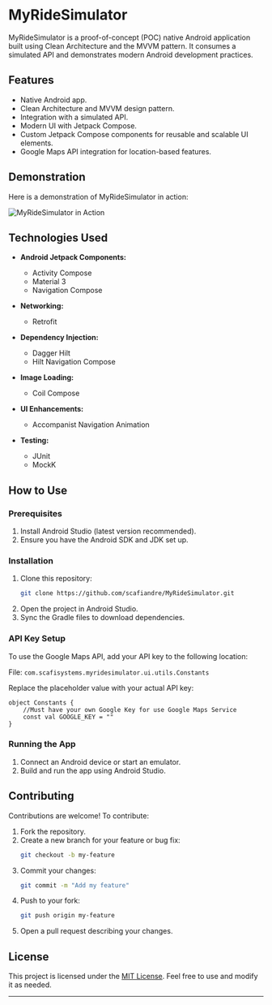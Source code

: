# MyRideSimulator

MyRideSimulator is a proof-of-concept (POC) native Android application built using Clean Architecture and the MVVM pattern. It consumes a simulated API and demonstrates modern Android development practices.

## Features

- Native Android app.
- Clean Architecture and MVVM design pattern.
- Integration with a simulated API.
- Modern UI with Jetpack Compose.
- Custom Jetpack Compose components for reusable and scalable UI elements.
- Google Maps API integration for location-based features.

## Demonstration

Here is a demonstration of MyRideSimulator in action:

![MyRideSimulator in Action](MYRIDESIMULATOR.gif)

## Technologies Used

- **Android Jetpack Components:**
  - Activity Compose
  - Material 3
  - Navigation Compose

- **Networking:**
  - Retrofit

- **Dependency Injection:**
  - Dagger Hilt
  - Hilt Navigation Compose

- **Image Loading:**
  - Coil Compose

- **UI Enhancements:**
  - Accompanist Navigation Animation

- **Testing:**
  - JUnit
  - MockK

## How to Use

### Prerequisites

1. Install Android Studio (latest version recommended).
2. Ensure you have the Android SDK and JDK set up.

### Installation

1. Clone this repository:
   ```bash
   git clone https://github.com/scafiandre/MyRideSimulator.git
   ```
2. Open the project in Android Studio.
3. Sync the Gradle files to download dependencies.

### API Key Setup

To use the Google Maps API, add your API key to the following location:

File: `com.scafisystems.myridesimulator.ui.utils.Constants`

Replace the placeholder value with your actual API key:
```
object Constants {
    //Must have your own Google Key for use Google Maps Service
    const val GOOGLE_KEY = ""
}
```

### Running the App

1. Connect an Android device or start an emulator.
2. Build and run the app using Android Studio.

## Contributing

Contributions are welcome! To contribute:

1. Fork the repository.
2. Create a new branch for your feature or bug fix:
   ```bash
   git checkout -b my-feature
   ```
3. Commit your changes:
   ```bash
   git commit -m "Add my feature"
   ```
4. Push to your fork:
   ```bash
   git push origin my-feature
   ```
5. Open a pull request describing your changes.

## License

This project is licensed under the [MIT License](LICENSE). Feel free to use and modify it as needed.

---
